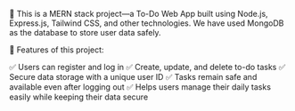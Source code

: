 📜 This is a MERN stack project—a To-Do Web App built using Node.js, Express.js, Tailwind CSS, and other technologies. We have used MongoDB as the database to store user data safely.


🚀 Features of this project:

✅ Users can register and log in
✅ Create, update, and delete to-do tasks
✅ Secure data storage with a unique user ID
✅ Tasks remain safe and available even after logging out
✅ Helps users manage their daily tasks easily while keeping their data secure

